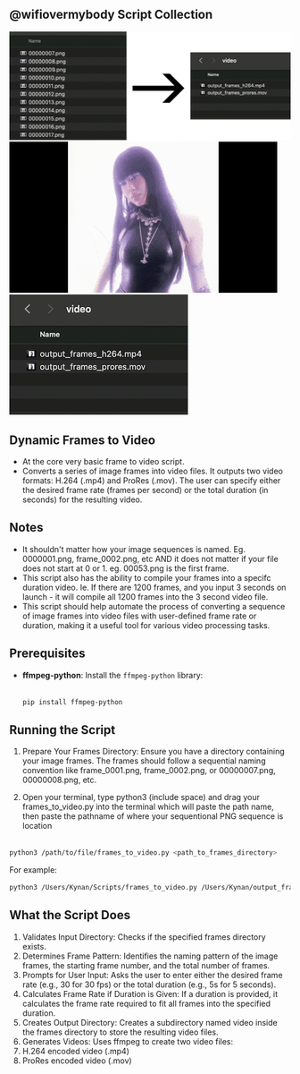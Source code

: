 ## @wifiovermybody Script Collection

![Convert](https://github.com/wifiovermybody/dynamic-frames-to-video/blob/main/convert.png)
![Clair](https://github.com/wifiovermybody/dynamic-frames-to-video/blob/main/clair.gif)
![Convert2](https://github.com/wifiovermybody/dynamic-frames-to-video/blob/main/convert2.png)
## Dynamic Frames to Video

* At the core very basic frame to video script.
* Converts a series of image frames into video files. It outputs two video formats: H.264 (.mp4) and ProRes (.mov). The user can specify either the desired frame rate (frames per second) or the total duration (in seconds) for the resulting video.

## Notes 
* It shouldn't matter how your image sequences is named. Eg. 0000001.png, frame_0002.png, etc AND it does not matter if your file does not start at 0 or 1. eg. 00053.png is the first frame. <br/>
* This script also has the ability to compile your frames into a specifc duration video. Ie. If there are 1200 frames, and you input 3 seconds on launch - it will compile all 1200 frames into the 3 second video file. <br/>
* This script should help automate the process of converting a sequence of image frames into video files with user-defined frame rate or duration, making it a useful tool for various video processing tasks.

## Prerequisites

- **ffmpeg-python**: Install the `ffmpeg-python` library:

  ```bash

  pip install ffmpeg-python

## Running the Script

1. Prepare Your Frames Directory: Ensure you have a directory containing your image frames. The frames should follow a sequential naming convention like frame_0001.png, frame_0002.png, or 00000007.png, 00000008.png, etc.

2. Open your terminal, type python3 (include space) and drag your frames_to_video.py into the terminal which will paste the path name, then paste the pathname of where your sequentional PNG sequence is location 

  ```bash

python3 /path/to/file/frames_to_video.py <path_to_frames_directory>
```

For example:

  ```bash
python3 /Users/Kynan/Scripts/frames_to_video.py /Users/Kynan/output_frames

```


## What the Script Does

1. Validates Input Directory: Checks if the specified frames directory exists.
2. Determines Frame Pattern: Identifies the naming pattern of the image frames, the starting frame number, and the total number of frames.
3. Prompts for User Input: Asks the user to enter either the desired frame rate (e.g., 30 for 30 fps) or the total duration (e.g., 5s for 5 seconds).
4. Calculates Frame Rate if Duration is Given: If a duration is provided, it calculates the frame rate required to fit all frames into the specified duration.
5. Creates Output Directory: Creates a subdirectory named video inside the frames directory to store the resulting video files.
6. Generates Videos: Uses ffmpeg to create two video files:
7. H.264 encoded video (.mp4)
8. ProRes encoded video (.mov)



